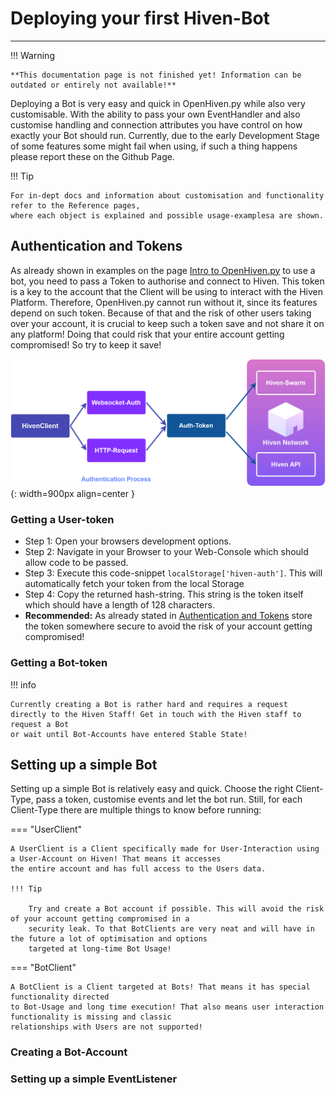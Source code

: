 # Deploying your first Hiven-Bot

---

!!! Warning

    **This documentation page is not finished yet! Information can be outdated or entirely not available!**


Deploying a Bot is very easy and quick in OpenHiven.py while also very customisable.
With the ability to pass your own EventHandler and also customise handling and connection attributes you have
control on how exactly your Bot should run. Currently, due to the early Development Stage of some features
some might fail when using, if such a thing happens please report these on the Github Page.

!!! Tip

    For in-dept docs and information about customisation and functionality refer to the Reference pages, 
    where each object is explained and possible usage-examplesa are shown.


## Authentication and Tokens

As already shown in examples on the page [Intro to OpenHiven.py](./intro.html) to use a bot, you need to pass
a Token to authorise and connect to Hiven. This token is a key to the account that the Client will be
using to interact with the Hiven Platform. Therefore, OpenHiven.py cannot run without it, since its
features depend on such token. Because of that and the risk of other users taking over your account, it is
crucial to keep such a token save and not share it on any platform! Doing that could risk that your entire
account getting compromised! So try to keep it save!

![OpenHiven.py Authentication](../assets/images/openhivenpy_auth-dark.png){: width=900px align=center }

### Getting a User-token
* Step 1: Open your browsers development options.
* Step 2: Navigate in your Browser to your Web-Console which should allow code to be passed.
* Step 3: Execute this code-snippet `localStorage['hiven-auth']`. This will automatically fetch your token from the local Storage
* Step 4: Copy the returned hash-string. This string is the token itself which should have a length of 128 characters.
* **Recommended:** As already stated in [Authentication and Tokens](#authentication-and-tokens) store the token somewhere
  secure to avoid the risk of your account getting compromised!

### Getting a Bot-token

!!! info

    Currently creating a Bot is rather hard and requires a request directly to the Hiven Staff! Get in touch with the Hiven staff to request a Bot 
    or wait until Bot-Accounts have entered Stable State!

## Setting up a simple Bot

Setting up a simple Bot is relatively easy and quick. Choose the right Client-Type, pass a token, customise events and
let the bot run. Still, for each Client-Type there are multiple things to know before running:

=== "UserClient"

    A UserClient is a Client specifically made for User-Interaction using a User-Account on Hiven! That means it accesses
    the entire account and has full access to the Users data. 

    !!! Tip

        Try and create a Bot account if possible. This will avoid the risk of your account getting compromised in a
        security leak. To that BotClients are very neat and will have in the future a lot of optimisation and options
        targeted at long-time Bot Usage!

=== "BotClient"

    A BotClient is a Client targeted at Bots! That means it has special functionality directed
    to Bot-Usage and long time execution! That also means user interaction functionality is missing and classic
    relationships with Users are not supported!

### Creating a Bot-Account

### Setting up a simple EventListener
